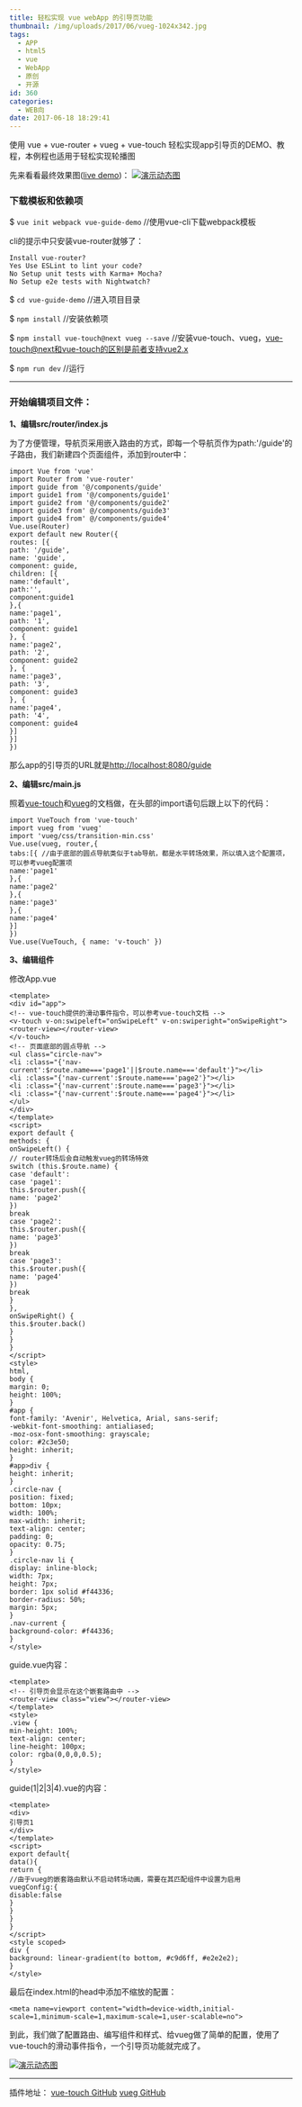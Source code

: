 ```yaml
---
title: 轻松实现 vue webApp 的引导页功能
thumbnail: /img/uploads/2017/06/vueg-1024x342.jpg
tags:
  - APP
  - html5
  - vue
  - WebApp
  - 原创
  - 开源
id: 360
categories:
  - WEB向
date: 2017-06-18 18:29:41
---
```


使用 vue + vue-router + vueg + vue-touch 轻松实现app引导页的DEMO、教程，本例程也适用于轻松实现轮播图

先来看看最终效果图\([live demo](https://jaweii.github.io/vue-guide-demo/dist/#/guide)\)：
[![](/img/uploads/2017/06/GIF-1.gif "演示动态图")](http://buzhundong.com/wp-content/uploads/2017/06/GIF-1.gif)

### 下载模板和依赖项

$ `vue init webpack vue-guide-demo` //使用vue-cli下载webpack模板

cli的提示中只安装vue-router就够了：

```
Install vue-router?
Yes Use ESLint to lint your code?
No Setup unit tests with Karma+ Mocha?
No Setup e2e tests with Nightwatch?
```

$ `cd vue-guide-demo` //进入项目目录

$ `npm install` //安装依赖项

$ `npm install vue-touch@next vueg --save` //安装vue-touch、vueg，vue-touch@next和vue-touch的区别是前者支持vue2.x

$ `npm run dev` //运行

---

### 开始编辑项目文件：

**1、编辑src/router/index.js**

为了方便管理，导航页采用嵌入路由的方式，即每一个导航页作为path:'/guide'的子路由，我们新建四个页面组件，添加到router中：

```
import Vue from 'vue'
import Router from 'vue-router'
import guide from '@/components/guide'
import guide1 from '@/components/guide1'
import guide2 from '@/components/guide2'
import guide3 from' @/components/guide3'
import guide4 from' @/components/guide4'
Vue.use(Router)
export default new Router({
routes: [{
path: '/guide',
name: 'guide',
component: guide,
children: [{
name:'default',
path:'',
component:guide1
},{
name:'page1',
path: '1',
component: guide1
}, {
name:'page2',
path: '2',
component: guide2
}, {
name:'page3',
path: '3',
component: guide3
}, {
name:'page4',
path: '4',
component: guide4
}]
}]
})
```

那么app的引导页的URL就是[http://localhost:8080/guide](http://localhost:8080/guide)

**2、编辑src/main.js**

照着[vue-touch](https://github.com/vuejs/vue-touch/tree/next)和[vueg](https://github.com/jaweii/vueg)的文档做，在头部的import语句后跟上以下的代码：

```
import VueTouch from 'vue-touch'
import vueg from 'vueg'
import 'vueg/css/transition-min.css'
Vue.use(vueg, router,{
tabs:[{ //由于底部的圆点导航类似于tab导航，都是水平转场效果，所以填入这个配置项，可以参考vueg配置项
name:'page1'
},{
name:'page2'
},{
name:'page3'
},{
name:'page4'
}]
})
Vue.use(VueTouch, { name: 'v-touch' })
```

**3、编辑组件**

修改App.vue

```
<template>
<div id="app">
<!-- vue-touch提供的滑动事件指令，可以参考vue-touch文档 -->
<v-touch v-on:swipeleft="onSwipeLeft" v-on:swiperight="onSwipeRight">
<router-view></router-view>
</v-touch>
<!-- 页面底部的圆点导航 -->
<ul class="circle-nav">
<li :class="{'nav-current':$route.name==='page1'||$route.name==='default'}"></li>
<li :class="{'nav-current':$route.name==='page2'}"></li>
<li :class="{'nav-current':$route.name==='page3'}"></li>
<li :class="{'nav-current':$route.name==='page4'}"></li>
</ul>
</div>
</template>
<script>
export default {
methods: {
onSwipeLeft() {
// router转场后会自动触发vueg的转场特效
switch (this.$route.name) {
case 'default':
case 'page1':
this.$router.push({
name: 'page2'
})
break
case 'page2':
this.$router.push({
name: 'page3'
})
break
case 'page3':
this.$router.push({
name: 'page4'
})
break
}
},
onSwipeRight() {
this.$router.back()
}
}
}
</script>
<style>
html,
body {
margin: 0;
height: 100%;
}
#app {
font-family: 'Avenir', Helvetica, Arial, sans-serif;
-webkit-font-smoothing: antialiased;
-moz-osx-font-smoothing: grayscale;
color: #2c3e50;
height: inherit;
}
#app>div {
height: inherit;
}
.circle-nav {
position: fixed;
bottom: 10px;
width: 100%;
max-width: inherit;
text-align: center;
padding: 0;
opacity: 0.75;
}
.circle-nav li {
display: inline-block;
width: 7px;
height: 7px;
border: 1px solid #f44336;
border-radius: 50%;
margin: 5px;
}
.nav-current {
background-color: #f44336;
}
</style>
```

guide.vue内容：

```
<template>
<!-- 引导页会显示在这个嵌套路由中 -->
<router-view class="view"></router-view>
</template>
<style>
.view {
min-height: 100%;
text-align: center;
line-height: 100px;
color: rgba(0,0,0,0.5);
}
</style>
```

guide\(1\|2\|3\|4\).vue的内容：

```
<template>
<div>
引导页1
</div>
</template>
<script>
export default{
data(){
return {
//由于vueg的嵌套路由默认不启动转场动画，需要在其匹配组件中设置为启用
vuegConfig:{
disable:false
}
}
}
}
</script>
<style scoped>
div {
background: linear-gradient(to bottom, #c9d6ff, #e2e2e2);
}
</style>
```

最后在index.html的head中添加不缩放的配置：

```
<meta name=viewport content="width=device-width,initial-scale=1,minimum-scale=1,maximum-scale=1,user-scalable=no">
```

到此，我们做了配置路由、编写组件和样式、给vueg做了简单的配置，使用了vue-touch的滑动事件指令，一个引导页功能就完成了。

[![](/img/uploads/2017/06/GIF-1.gif "演示动态图")](http://buzhundong.com/wp-content/uploads/2017/06/GIF-1.gif)

---

插件地址：
[vue-touch GitHub](https://github.com/vuejs/vue-touch/tree/next)
[vueg GitHub](https://github.com/jaweii/vueg)

